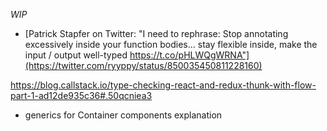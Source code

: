 _WIP_

- [Patrick Stapfer on Twitter: "I need to rephrase: Stop annotating excessively inside your function bodies... stay flexible inside, make the input / output well-typed https://t.co/pHLWQgWRNA"](https://twitter.com/ryyppy/status/850035450811228160)

https://blog.callstack.io/type-checking-react-and-redux-thunk-with-flow-part-1-ad12de935c36#.50qcniea3
- generics for Container components explanation
